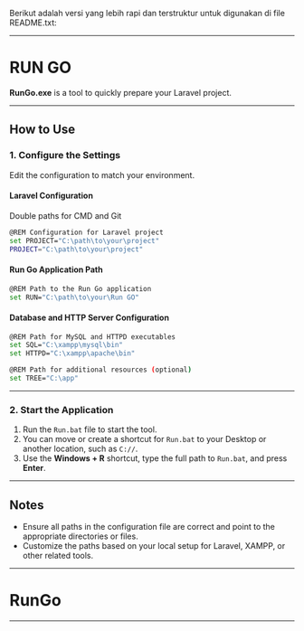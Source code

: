 Berikut adalah versi yang lebih rapi dan terstruktur untuk digunakan di file README.txt:

---

# **RUN GO**

**RunGo.exe** is a tool to quickly prepare your Laravel project.

---

## **How to Use**

### **1. Configure the Settings**

Edit the configuration to match your environment.

#### **Laravel Configuration**
Double paths for CMD and Git

```bash
@REM Configuration for Laravel project
set PROJECT="C:\path\to\your\project"
PROJECT="C:\path\to\your\project"
```

#### **Run Go Application Path**

```bash
@REM Path to the Run Go application
set RUN="C:\path\to\your\Run GO"
```

#### **Database and HTTP Server Configuration**

```bash
@REM Path for MySQL and HTTPD executables
set SQL="C:\xampp\mysql\bin"
set HTTPD="C:\xampp\apache\bin"

@REM Path for additional resources (optional)
set TREE="C:\app"
```

---

### **2. Start the Application**

1. Run the `Run.bat` file to start the tool.
2. You can move or create a shortcut for `Run.bat` to your Desktop or another location, such as `C://`.
3. Use the **Windows + R** shortcut, type the full path to `Run.bat`, and press **Enter**.

---

## **Notes**

- Ensure all paths in the configuration file are correct and point to the appropriate directories or files.
- Customize the paths based on your local setup for Laravel, XAMPP, or other related tools.

---

# **RunGo**

---
